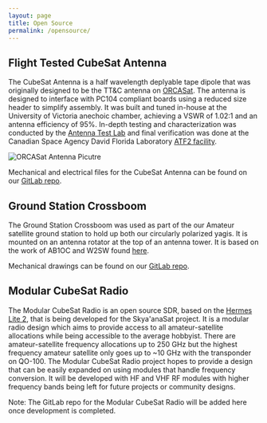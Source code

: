 ```yaml
---
layout: page
title: Open Source
permalink: /opensource/
---
```


## Flight Tested CubeSat Antenna

The CubeSat Antenna is a half wavelength deplyable tape dipole that was originally designed to be the TT&C antenna on [ORCASat](https://orcasat.ca). The antenna is designed to interface with PC104 compliant boards using a reduced size header to simplify assembly. It was built and tuned in-house at the University of Victoria anechoic chamber, achieving a VSWR of 1.02:1 and an antenna efficiency of 95%. In-depth testing and characterization was conducted by the [Antenna Test Lab](https://antennatestlab.com/) and final verification was done at the Canadian Space Agency David Florida Laboratory [ATF2 facility](https://www.asc-csa.gc.ca/eng/laboratories-and-warehouse/david-florida/facilities/radio-frequency-qualification.asp).

![ORCASat Antenna Picutre](/assets/img/ORCASat-ant.jpg)

Mechanical and electrical files for the CubeSat Antenna can be found on our [GitLab repo](https://gitlab.orcasat.ca/orcasat-group/orcasat-antenna).

## Ground Station Crossboom

The Ground Station Crossboom was used as part of the our Amateur satellite ground station to hold up both our circularly polarized yagis. It is mounted on an antenna rotator at the top of an antenna tower. It is based on the work of AB1OC and W2SW found [here](https://stationproject.blog/2019/01/01/sat40-part-2-antennas/).

Mechanical drawings can be found on our [GitLab repo](https://gitlab.orcasat.ca/orcasat-group/ground-station-crossboom).

## Modular CubeSat Radio

The Modular CubeSat Radio is an open source SDR, based on the [Hermes Lite 2](http://www.hermeslite.com/), that is being developed for the Skya'anaSat project. It is a modular radio design which aims to provide access to all amateur-satellite allocations while being accessible to the average hobbyist. There are amateur-satellite frequency allocations up to 250 GHz but the highest frequency amateur satellite only goes up to ~10 GHz with the transponder on QO-100. The Modular CubeSat Radio project hopes to provide a design that can be easily expanded on using modules that handle frequency conversion. It will be developed with HF and VHF RF modules with higher frequency bands being left for future projects or community designs.

Note: The GitLab repo for the Modular CubeSat Radio will be added here once development is completed.